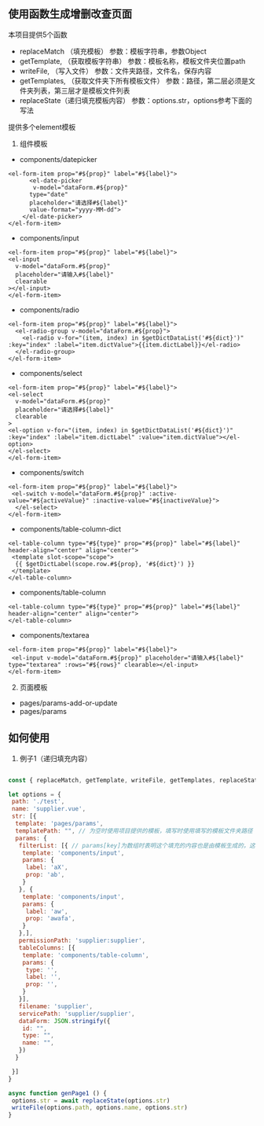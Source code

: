 ## 使用函数生成增删改查页面

本项目提供5个函数
- replaceMatch （填充模板）
参数：模板字符串，参数Object
- getTemplate, （获取模板字符串）
参数：模板名称，模板文件夹位置path
- writeFile, （写入文件）
参数：文件夹路径，文件名，保存内容
- getTemplates, （获取文件夹下所有模板文件）
参数：路径，第二层必须是文件夹列表，第三层才是模板文件列表
- replaceState（递归填充模板内容）
参数：options.str，options参考下面的写法



提供多个element模板
1. 组件模板
- components/datepicker
```vue
<el-form-item prop="#${prop}" label="#${label}">
      <el-date-picker
       v-model="dataForm.#${prop}"
      type="date"
      placeholder="请选择#${label}"
      value-format="yyyy-MM-dd">
    </el-date-picker>
</el-form-item>
```
- components/input
```vue
<el-form-item prop="#${prop}" label="#${label}">
<el-input
  v-model="dataForm.#${prop}"
  placeholder="请输入#${label}"
  clearable
></el-input>
</el-form-item>
```
- components/radio
```vue
<el-form-item prop="#${prop}" label="#${label}">
  <el-radio-group v-model="dataForm.#${prop}">
    <el-radio v-for="(item, index) in $getDictDataList('#${dict}')" :key="index" :label="item.dictValue">{{item.dictLabel}}</el-radio>
  </el-radio-group>
</el-form-item>
```
- components/select
```vue
<el-form-item prop="#${prop}" label="#${label}">
<el-select
  v-model="dataForm.#${prop}"
  placeholder="请选择#${label}"
  clearable
>
<el-option v-for="(item, index) in $getDictDataList('#${dict}')" :key="index" :label="item.dictLabel" :value="item.dictValue"></el-option>
</el-select>
</el-form-item>
```
- components/switch
```vue
<el-form-item prop="#${prop}" label="#${label}">
 <el-switch v-model="dataForm.#${prop}" :active-value="#${activeValue}" :inactive-value="#${inactiveValue}">
  </el-select>
</el-form-item>
```
- components/table-column-dict
```vue
<el-table-column type="#${type}" prop="#${prop}" label="#${label}" header-align="center" align="center">
 <template slot-scope="scope">
  {{ $getDictLabel(scope.row.#${prop}, '#${dict}') }}
 </template>
</el-table-column>
```
- components/table-column
```vue
<el-table-column type="#${type}" prop="#${prop}" label="#${label}" header-align="center" align="center">
</el-table-column>
```
- components/textarea
```vue
<el-form-item prop="#${prop}" label="#${label}">
 <el-input v-model="dataForm.#${prop}" placeholder="请输入#${label}" type="textarea" :rows="#${rows}" clearable></el-input>
</el-form-item>
```
2. 页面模板
- pages/params-add-or-update
- pages/params


## 如何使用
1. 例子1（递归填充内容）
```javascript

const { replaceMatch, getTemplate, writeFile, getTemplates, replaceState } = require("../lib/genorator")

let options = {
 path: './test',
 name: 'supplier.vue',
 str: [{
  template: 'pages/params',
  templatePath: "", // 为空时使用项目提供的模板，填写时使用填写的模板文件夹路径
  params: {
   filterList: [{ // params[key]为数组时表明这个填充的内容也是由模板生成的，这样就实现了模板递归填充
    template: 'components/input',
    params: {
     label: 'aX',
     prop: 'ab',
    }
   }, {
    template: 'components/input',
    params: {
     label: 'aw',
     prop: 'awafa',
    }
   },],
   permissionPath: 'supplier:supplier',
   tableColumns: [{
    template: 'components/table-column',
    params: {
     type: '',
     label: '',
     prop: '',
    }
   }],
   filename: 'supplier',
   servicePath: 'supplier/supplier',
   dataForm: JSON.stringify({
    id: "",
    type: "",
    name: "",
   })
  }

 }]
}

async function genPage1 () {
 options.str = await replaceState(options.str)
 writeFile(options.path, options.name, options.str)
}


```